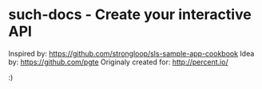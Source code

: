 such-docs - Create your interactive API
============

Inspired by: https://github.com/strongloop/sls-sample-app-cookbook
Idea by: https://github.com/pgte
Originaly created for: http://percent.io/

:)